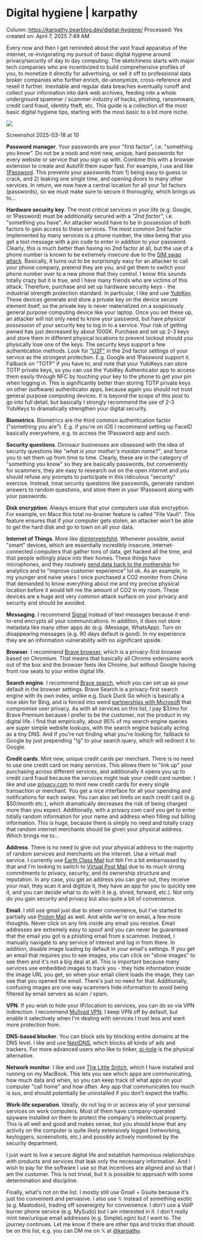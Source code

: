 # Digital hygiene | karpathy

Column: https://karpathy.bearblog.dev/digital-hygiene/
Processed: Yes
created on: April 7, 2025 7:49 AM

Every now and then I get reminded about the vast fraud apparatus of the internet, re-invigorating my pursuit of basic digital hygiene around privacy/security of day to day computing. The sketchiness starts with major tech companies who are incentivized to build comprehensive profiles of you, to monetize it directly for advertising, or sell it off to professional data broker companies who further enrich, de-anonymize, cross-reference and resell it further. Inevitable and regular data breaches eventually runoff and collect your information into dark web archives, feeding into a whole underground spammer / scammer industry of hacks, phishing, ransomware, credit card fraud, identity theft, etc. This guide is a collection of the most basic digital hygiene tips, starting with the most basic to a bit more niche.

![](https://bear-images.sfo2.cdn.digitaloceanspaces.com/karpathy/19am.webp)

Screenshot 2025-03-18 at 10

**Password manager**. Your passwords are your "first factor", i.e. "something you know". Do not be a noob and mint new, unique, hard passwords for every website or service that you sign up with. Combine this with a browser extension to create and Autofill them super fast. For example, I use and like [1Password](https://1password.com/). This prevents your passwords from 1) being easy to guess or crack, and 2) leaking one single time, and opening doors to many other services. In return, we now have a central location for all your 1st factors (passwords), so we must make sure to secure it thoroughly, which brings us to...

**Hardware security key**. The most critical services in your life (e.g. Google, or 1Password) must be additionally secured with a *"2nd factor"*, i.e. "something you have". An attacker would have to be in possession of both factors to gain access to these services. The most common 2nd factor implemented by many services is a phone number, the idea being that you get a text message with a pin code to enter in addition to your password. Clearly, this is much better than having no 2nd factor at all, but the use of a phone number is known to be extremely insecure due to the [SIM swap attack](https://en.wikipedia.org/wiki/SIM_swap_scam). Basically, it turns out to be surprisingly easy for an attacker to call your phone company, pretend they are you, and get them to switch your phone number over to a new phone that they control. I know this sounds totally crazy but it is true, and I have many friends who are victims of this attack. Therefore, purchase and set up hardware security keys - the industrial strength protection standard. In particular, I like and use [YubiKey](https://www.yubico.com/). These devices generate and store a private key on the device secure element itself, so the private key is never materialized on a suspiciously general purpose computing device like your laptop. Once you set these up, an attacker will not only need to know your password, but have *physical possession* of your security key to log in to a service. Your risk of getting pwned has just decreased by about 1000X. Purchase and set up 2-3 keys and store them in different physical locations to prevent lockout should you physically lose one of the keys. The security keys support a few authentication methods. Look for ["U2F"](https://en.wikipedia.org/wiki/Universal_2nd_Factor) in the 2nd factor settings of your service as the strongest protection. E.g. Google and 1Password support it. Fallback on "TOTP" if you have to, and note that your YubiKeys can store TOTP private keys, so you can use the YubiKey Authenticator app to access them easily through NFC by touching your key to the phone to get your pin when logging in. This is significantly better than storing TOTP private keys on other (software) authenticator apps, because again you should not trust general purpose computing devices. It is beyond the scope of this post to go into full detail, but basically I strongly recommend the use of 2-3 YubiKeys to dramatically strengthen your digital security.

**Biometrics**. Biometrics are the third common authentication factor ("something you are"). E.g. if you're on iOS I recommend setting up FaceID basically everywhere, e.g. to access the 1Password app and such.

**Security questions**. Dinosaur businesses are obsessed with the idea of security questions like *"what is your mother's maidan name?"*, and force you to set them up from time to time. Clearly, these are in the category of "something you know" so they are basically passwords, but conveniently for scammers, they are easy to research out on the open internet and you should refuse any prompts to participate in this ridiculous "security" exercise. Instead, treat security questions like passwords, generate random answers to random questions, and store them in your 1Password along with your passwords.

**Disk encryption**. Always ensure that your computers use disk encryption. For example, on Macs this total no-brainer feature is called "File Vault". This feature ensures that if your computer gets stolen, an attacker won't be able to get the hard disk and go to town on all your data.

**Internet of Things**. More like [@internetofshit](https://twitter.com/internetofshit). Whenever possible, avoid "smart" devices, which are essentially incredibly insecure, internet-connected computers that gather tons of data, get hacked all the time, and that people willingly place into their homes. These things have microphones, and they routinely [send data back to the mothership](https://arstechnica.com/gadgets/2025/03/everything-you-say-to-your-echo-will-be-sent-to-amazon-starting-on-march-28/) for analytics and to "improve customer experience" lol ok. As an example, in my younger and naive years I once purchased a CO2 monitor from China that demanded to know everything about me and my precise physical location before it would tell me the amount of CO2 in my room. These devices are a huge and very common attack surface on your privacy and security and should be avoided.

**Messaging**. I recommend [Signal](https://signal.org/) instead of text messages because it end-to-end encrypts all your communications. In addition, it does not store metadata like many other apps do (e.g. iMessage, WhatsApp). Turn on disappearing messages (e.g. 90 days default is good). In my experience they are an information vulnerability with no significant upside.

**Browser**. I recommend [Brave browser](https://brave.com/), which is a privacy-first browser based on Chromium. That means that basically all Chrome extensions work out of the box and the browser feels like Chrome, but without Google having front row seats to your entire digital life.

**Search engine**. I recommend [Brave search](https://search.brave.com/), which you can set up as your default in the browser settings. Brave Search is a privacy-first search engine with its own index, unlike e.g. Duck Duck Go which is basically a nice skin for Bing, and is forced into weird [partnerships with Microsoft](https://www.bleepingcomputer.com/news/security/duckduckgo-browser-allows-microsoft-trackers-due-to-search-agreement/) that compromise user privacy. As with all services on this list, I pay $3/mo for Brave Premium because I prefer to be the customer, not the product in my digital life. I find that empirically, about 95% of my search engine queries are super simple website lookups, with the search engine basically acting as a tiny DNS. And if you're not finding what you're looking for, fallback to Google by just prepending "!g" to your search query, which will redirect it to Google.

**Credit cards**. Mint new, unique credit cards per merchant. There is no need to use one credit card on many services. This allows them to "link up" your purchasing across different services, and additionally it opens you up to credit card fraud because the services might leak your credit card number. I like and use [privacy.com](https://www.privacy.com/) to mint new credit cards for every single transaction or merchant. You get a nice interface for all your spending and notifications for each swipe. You can also set limits on each credit card (e.g. $50/month etc.), which dramatically decreases the risk of being charged more than you expect. Additionally, with a privacy.com card you get to enter totally random information for your name and address when filling out billing information. This is huge, because there is simply no need and totally crazy that random internet merchants should be given your physical address. Which brings me to...

**Address**. There is no need to give out your physical address to the majority of random services and merchants on the internet. Use a virtual mail service. I currently use [Earth Class Mail](https://app.earthclassmail.com/login) but tbh I'm a bit embarrassed by that and I'm looking to switch to [Virtual Post Mail](https://www.virtualpostmail.com/) due to its much strong commitments to privacy, security, and its ownership structure and reputation. In any case, you get an address you can give out, they receive your mail, they scan it and digitize it, they have an app for you to quickly see it, and you can decide what to do with it (e.g. shred, forward, etc.). Not only do you gain security and privacy but also quite a bit of convenience.

**Email**. I still use gmail just due to sheer convenience, but I've started to partially use [Proton Mail](https://proton.me/mail) as well. And while we're on email, a few more thoughts. Never click on any link inside any email you receive. Email addresses are extremely easy to spoof and you can never be guaranteed that the email you got is a phishing email from a scammer. Instead, I manually navigate to any service of interest and log in from there. In addition, disable image loading by default in your email's settings. If you get an email that requires you to see images, you can click on "show images" to see them and it's not a big deal at all. This is important because many services use embedded images to track you - they hide information inside the image URL you get, so when your email client loads the image, they can see that you opened the email. There's just no need for that. Additionally, confusing images are one way scammers hide information to avoid being filtered by email servers as scam / spam.

**VPN**. If you wish to hide your IP/location to services, you can do so via VPN indirection. I recommend [Mullvad VPN](https://mullvad.net/en). I keep VPN off by default, but enable it selectively when I'm dealing with services I trust less and want more protection from.

**DNS-based blocker**. You can block ads by blocking entire domains at the DNS level. I like and use [NextDNS](https://nextdns.io/), which blocks all kinds of ads and trackers. For more advanced users who like to tinker, [pi-hole](https://pi-hole.net/) is the physical alternative.

**Network monitor**. I like and use [The Little Snitch](https://www.obdev.at/products/littlesnitch/index.html), which I have installed and running on my MacBook. This lets you see which apps are communicating, how much data and when, so you can keep track of what apps on your computer "call home" and how often. Any app that communicates too much is sus, and should potentially be uninstalled if you don't expect the traffic.

**Work-life separation**. Ideally, do not log in or access any of your personal services on work computers. Most of them have company-operated spyware installed on them to protect the company's intellectual property. This is all well and good and makes sense, but you should know that any activity on the computer is quite likely extensively logged (networking, keyloggers, screenshots, etc.) and possibly actively monitored by the security department.

I just want to live a secure digital life and establish harmonious relationships with products and services that leak only the necessary information. And I wish to pay for the software I use so that incentives are aligned and so that I am the customer. This is not trivial, but it is possible to approach with some determination and discipline.

Finally, what's not on the list. I mostly still use Gmail + Gsuite because it's just too convenient and pervasive. I also use 𝕏 instead of something exotic (e.g. Mastodon), trading off sovereignty for convenience. I don't use a VoIP burner phone service (e.g. MySudo) but I am interested in it. I don't really mint new/unique email addresses (e.g. SimpleLogin) but I want to. The journey continues. Let me know if there are other tips and tricks that should be on this list, e.g. you can DM me on 𝕏 at [@karpathy](https://x.com/karpathy).